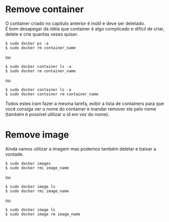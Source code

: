 # Remove container
O container criado no capítulo anterior é inútil e deve ser deletado.  
É bom desapegar da idéia que container é algo complicado e difícil de criar, delete e crie quantas vezes quiser.  

```shell
$ sudo docker ps -a
$ sudo docker rm container_name
```

ou

```shell
$ sudo docker container ls -a
$ sudo docker rm container_name
```

ou

```shell
$ sudo docker container ls -a
$ sudo docker container rm container_name
```

Todos estes iram fazer a mesma tarefa, exibir a lista de containers para que você consiga ver o nome do container e mandar remover ele pelo nome (também é possível utilizar o id em vez do nome).  

# Remove image
Ainda vamos utilizar a imagem mas podemos também deletar e baixar a vontade.  

```shell
$ sudo docker images
$ sudo docker rmi image_name
```

ou

```shell
$ sudo docker image ls
$ sudo docker rmi image_name
```

ou

```shell
$ sudo docker image ls
$ sudo docker image rm image_name
```